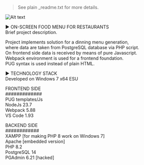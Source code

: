 > See plain _readme.txt for more details.

![Alt text](pix/menu.png)


 ► ON-SCREEN FOOD MENU FOR RESTAURANTS  
 Brief project description.  

Project implements solution for a dinning menu generation,   
where data are taken from PostgreSQL database via PHP script.  
On frontend side data is received by means of pure Javascript.  
Webpack environment is used for a frontend foundation.  
PUG syntax is used instead of plain HTML.  
   
► TECHNOLOGY STACK  
Developed on Windows 7 x64 ESU  

FRONTEND SIDE  
#############  
PUG templates/Js  
NodeJs 23.7  
Webpack 5.88  
VS Code 1.93  

BACKEND SIDE  
############  
XAMPP [for making PHP 8 work on Windows 7]  
Apache [embedded version]  
PHP 8.2  
PostgreSQL 14  
PGAdmin 6.21 [hacked]  
